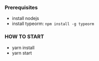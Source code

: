 ### Prerequisites

- install nodejs
- install typeorm: `npm install -g typeorm`

### HOW TO START

- yarn install
- yarn start